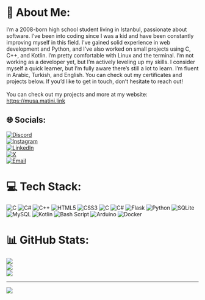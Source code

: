 # 💫 About Me:
I’m a 2008-born high school student living in Istanbul, passionate about software. I’ve been into coding since I was a kid and have been constantly improving myself in this field. I’ve gained solid experience in web development and Python, and I’ve also worked on small projects using C, C++, and Kotlin. I’m pretty comfortable with Linux and the terminal. I’m not working as a developer yet, but I’m actively leveling up my skills. I consider myself a quick learner, but I’m fully aware there’s still a lot to learn. I’m fluent in Arabic, Turkish, and English. You can check out my certificates and projects below. If you’d like to get in touch, don’t hesitate to reach out!<br><br>You can check out my projects and more at my website: https://musa.matini.link


## 🌐 Socials:
[![Discord](https://img.shields.io/badge/Discord-%237289DA.svg?logo=discord&logoColor=white&style=for-the-badge)](https://discord.gg/748620553530769440)  
[![Instagram](https://img.shields.io/badge/Instagram-%23E4405F.svg?logo=Instagram&logoColor=white&style=for-the-badge)](https://instagram.com/musa_matini)  
[![LinkedIn](https://img.shields.io/badge/LinkedIn-%230077B5.svg?logo=linkedin&logoColor=white&style=for-the-badge)](https://linkedin.com/in/musamatini)  
[![X](https://img.shields.io/badge/X-black.svg?logo=X&logoColor=white&style=for-the-badge)](https://x.com/MusaAhmadMatini)  
[![Email](https://img.shields.io/badge/Email-D14836?logo=gmail&logoColor=white&style=for-the-badge)](mailto:MusaMat00@gmail.com)

# 💻 Tech Stack:
![C](https://img.shields.io/badge/c-%2300599C.svg?style=for-the-badge&logo=c&logoColor=white) ![C#](https://img.shields.io/badge/c%23-%23239120.svg?style=for-the-badge&logo=csharp&logoColor=white) ![C++](https://img.shields.io/badge/c++-%2300599C.svg?style=for-the-badge&logo=c%2B%2B&logoColor=white) ![HTML5](https://img.shields.io/badge/html5-%23E34F26.svg?style=for-the-badge&logo=html5&logoColor=white) ![CSS3](https://img.shields.io/badge/css3-%231572B6.svg?style=for-the-badge&logo=css3&logoColor=white) ![C](https://img.shields.io/badge/c-%2300599C.svg?style=for-the-badge&logo=c&logoColor=white) ![C#](https://img.shields.io/badge/c%23-%23239120.svg?style=for-the-badge&logo=csharp&logoColor=white) ![Flask](https://img.shields.io/badge/flask-%23000.svg?style=for-the-badge&logo=flask&logoColor=white) ![Python](https://img.shields.io/badge/python-3670A0?style=for-the-badge&logo=python&logoColor=ffdd54) ![SQLite](https://img.shields.io/badge/sqlite-%2307405e.svg?style=for-the-badge&logo=sqlite&logoColor=white) ![MySQL](https://img.shields.io/badge/mysql-4479A1.svg?style=for-the-badge&logo=mysql&logoColor=white) ![Kotlin](https://img.shields.io/badge/kotlin-%237F52FF.svg?style=for-the-badge&logo=kotlin&logoColor=white) ![Bash Script](https://img.shields.io/badge/bash_script-%23121011.svg?style=for-the-badge&logo=gnu-bash&logoColor=white) ![Arduino](https://img.shields.io/badge/-Arduino-00979D?style=for-the-badge&logo=Arduino&logoColor=white) ![Docker](https://img.shields.io/badge/docker-%230db7ed.svg?style=for-the-badge&logo=docker&logoColor=white)
# 📊 GitHub Stats:
![](https://github-readme-stats.vercel.app/api?username=MusaMatini&theme=graywhite&hide_border=false&include_all_commits=true&count_private=false)<br/>
![](https://nirzak-streak-stats.vercel.app/?user=MusaMatini&theme=graywhite&hide_border=false)<br/>
![](https://github-readme-stats.vercel.app/api/top-langs/?username=MusaMatini&theme=graywhite&hide_border=false&include_all_commits=true&count_private=false&layout=compact)

---
[![](https://visitcount.itsvg.in/api?id=MusaMatini&icon=0&color=5)](https://visitcount.itsvg.in)

<!-- Proudly created with GPRM ( https://gprm.itsvg.in ) -->
